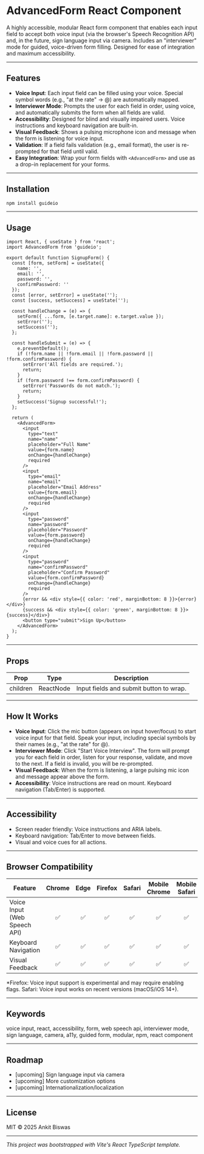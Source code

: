 # AdvancedForm React Component

A highly accessible, modular React form component that enables each input field to accept both voice input (via the browser's Speech Recognition API) and, in the future, sign language input via camera. Includes an "interviewer" mode for guided, voice-driven form filling. Designed for ease of integration and maximum accessibility.

---

## Features
- **Voice Input**: Each input field can be filled using your voice. Special symbol words (e.g., "at the rate" → @) are automatically mapped.
- **Interviewer Mode**: Prompts the user for each field in order, using voice, and automatically submits the form when all fields are valid.
- **Accessibility**: Designed for blind and visually impaired users. Voice instructions and keyboard navigation are built-in.
- **Visual Feedback**: Shows a pulsing microphone icon and message when the form is listening for voice input.
- **Validation**: If a field fails validation (e.g., email format), the user is re-prompted for that field until valid.
- **Easy Integration**: Wrap your form fields with `<AdvancedForm>` and use as a drop-in replacement for your forms.

---

## Installation

```bash
npm install guideio
```

---

## Usage

```tsx
import React, { useState } from 'react';
import AdvancedForm from 'guideio';

export default function SignupForm() {
  const [form, setForm] = useState({
    name: '',
    email: '',
    password: '',
    confirmPassword: ''
  });
  const [error, setError] = useState('');
  const [success, setSuccess] = useState('');

  const handleChange = (e) => {
    setForm({ ...form, [e.target.name]: e.target.value });
    setError('');
    setSuccess('');
  };

  const handleSubmit = (e) => {
    e.preventDefault();
    if (!form.name || !form.email || !form.password || !form.confirmPassword) {
      setError('All fields are required.');
      return;
    }
    if (form.password !== form.confirmPassword) {
      setError('Passwords do not match.');
      return;
    }
    setSuccess('Signup successful!');
  };

  return (
    <AdvancedForm>
      <input
        type="text"
        name="name"
        placeholder="Full Name"
        value={form.name}
        onChange={handleChange}
        required
      />
      <input
        type="email"
        name="email"
        placeholder="Email Address"
        value={form.email}
        onChange={handleChange}
        required
      />
      <input
        type="password"
        name="password"
        placeholder="Password"
        value={form.password}
        onChange={handleChange}
        required
      />
      <input
        type="password"
        name="confirmPassword"
        placeholder="Confirm Password"
        value={form.confirmPassword}
        onChange={handleChange}
        required
      />
      {error && <div style={{ color: 'red', marginBottom: 8 }}>{error}</div>}
      {success && <div style={{ color: 'green', marginBottom: 8 }}>{success}</div>}
      <button type="submit">Sign Up</button>
    </AdvancedForm>
  );
}
```

---

## Props

| Prop      | Type         | Description                                  |
|-----------|--------------|----------------------------------------------|
| children  | ReactNode    | Input fields and submit button to wrap.      |

---

## How It Works
- **Voice Input**: Click the mic button (appears on input hover/focus) to start voice input for that field. Speak your input, including special symbols by their names (e.g., "at the rate" for @).
- **Interviewer Mode**: Click "Start Voice Interview". The form will prompt you for each field in order, listen for your response, validate, and move to the next. If a field is invalid, you will be re-prompted.
- **Visual Feedback**: When the form is listening, a large pulsing mic icon and message appear above the form.
- **Accessibility**: Voice instructions are read on mount. Keyboard navigation (Tab/Enter) is supported.

---

## Accessibility
- Screen reader friendly: Voice instructions and ARIA labels.
- Keyboard navigation: Tab/Enter to move between fields.
- Visual and voice cues for all actions.

---

## Browser Compatibility

| Feature                | Chrome | Edge | Firefox | Safari | Mobile Chrome | Mobile Safari |
|------------------------|:------:|:----:|:-------:|:------:|:-------------:|:-------------:|
| Voice Input (Web Speech API) |  ✅   |  ✅  |   ✅   |  ✅   |      ✅       |      ✅       |
| Keyboard Navigation    |   ✅   |  ✅  |   ✅    |  ✅    |      ✅       |      ✅       |
| Visual Feedback        |   ✅   |  ✅  |   ✅    |  ✅    |      ✅       |      ✅       |

*Firefox: Voice input support is experimental and may require enabling flags. Safari: Voice input works on recent versions (macOS/iOS 14+).

---

## Keywords

voice input, react, accessibility, form, web speech api, interviewer mode, sign language, camera, a11y, guided form, modular, npm, react component

---

## Roadmap
- [upcoming] Sign language input via camera
- [upcoming] More customization options
- [upcoming] Internationalization/localization

---

## License

MIT © 2025 Ankit Biswas

---

*This project was bootstrapped with Vite's React TypeScript template.*
